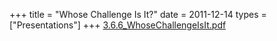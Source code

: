 +++
title = "Whose Challenge Is It?"
date = 2011-12-14
types = ["Presentations"]
+++
[3.6.6_WhoseChallengeIsIt.pdf](/files/3.6.6_WhoseChallengeIsIt.pdf)
